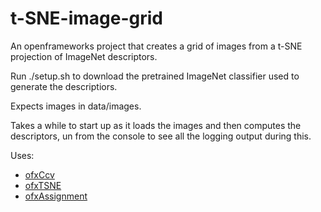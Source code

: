 # t-SNE-image-grid

An openframeworks project that creates a grid of images from a t-SNE projection of ImageNet descriptors.

Run ./setup.sh to download the pretrained ImageNet classifier used to generate the descriptiors.

Expects images in data/images.

Takes a while to start up as it loads the images and then computes the descriptors, un from the console to see all the logging output during this.

Uses:
  * [ofxCcv](https://github.com/kylemcdonald/ofxCcv)
  * [ofxTSNE](https://github.com/genekogan/ofxTSNE)
  * [ofxAssignment](https://github.com/kylemcdonald/ofxAssignment)
